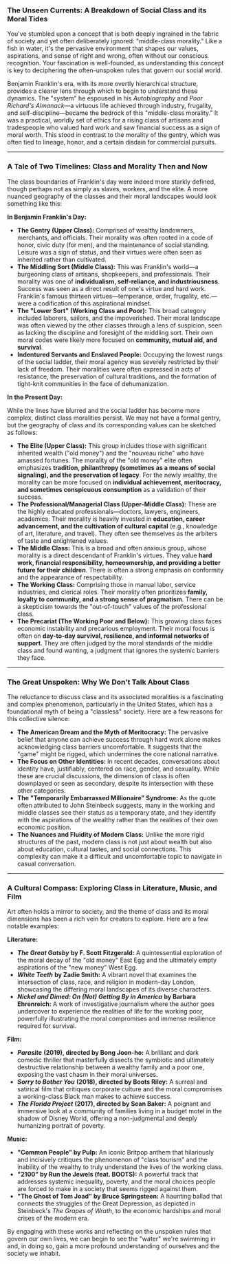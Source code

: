 ### The Unseen Currents: A Breakdown of Social Class and its Moral Tides

You've stumbled upon a concept that is both deeply ingrained in the fabric of society and yet often deliberately ignored: "middle-class morality." Like a fish in water, it's the pervasive environment that shapes our values, aspirations, and sense of right and wrong, often without our conscious recognition. Your fascination is well-founded, as understanding this concept is key to deciphering the often-unspoken rules that govern our social world.

Benjamin Franklin's era, with its more overtly hierarchical structure, provides a clearer lens through which to begin to understand these dynamics. The "system" he espoused in his *Autobiography* and *Poor Richard's Almanack*—a virtuous life achieved through industry, frugality, and self-discipline—became the bedrock of this "middle-class morality." It was a practical, worldly set of ethics for a rising class of artisans and tradespeople who valued hard work and saw financial success as a sign of moral worth. This stood in contrast to the morality of the gentry, which was often tied to lineage, honor, and a certain disdain for commercial pursuits.

---

### A Tale of Two Timelines: Class and Morality Then and Now

The class boundaries of Franklin's day were indeed more starkly defined, though perhaps not as simply as slaves, workers, and the elite. A more nuanced geography of the classes and their moral landscapes would look something like this:

**In Benjamin Franklin's Day:**

* **The Gentry (Upper Class):** Comprised of wealthy landowners, merchants, and officials. Their morality was often rooted in a code of honor, civic duty (for men), and the maintenance of social standing. Leisure was a sign of status, and their virtues were often seen as inherited rather than cultivated.
* **The Middling Sort (Middle Class):** This was Franklin's world—a burgeoning class of artisans, shopkeepers, and professionals. Their morality was one of **individualism, self-reliance, and industriousness**. Success was seen as a direct result of one's virtue and hard work. Franklin's famous thirteen virtues—temperance, order, frugality, etc.—were a codification of this aspirational mindset.
* **The "Lower Sort" (Working Class and Poor):** This broad category included laborers, sailors, and the impoverished. Their moral landscape was often viewed by the other classes through a lens of suspicion, seen as lacking the discipline and foresight of the middling sort. Their own moral codes were likely more focused on **community, mutual aid, and survival**.
* **Indentured Servants and Enslaved People:** Occupying the lowest rungs of the social ladder, their moral agency was severely restricted by their lack of freedom. Their moralities were often expressed in acts of resistance, the preservation of cultural traditions, and the formation of tight-knit communities in the face of dehumanization.

**In the Present Day:**

While the lines have blurred and the social ladder has become more complex, distinct class moralities persist. We may not have a formal gentry, but the geography of class and its corresponding values can be sketched as follows:

* **The Elite (Upper Class):** This group includes those with significant inherited wealth ("old money") and the "nouveau riche" who have amassed fortunes. The morality of the "old money" elite often emphasizes **tradition, philanthropy (sometimes as a means of social signaling), and the preservation of legacy**. For the newly wealthy, the morality can be more focused on **individual achievement, meritocracy, and sometimes conspicuous consumption** as a validation of their success.
* **The Professional/Managerial Class (Upper-Middle Class):** These are the highly educated professionals—doctors, lawyers, engineers, academics. Their morality is heavily invested in **education, career advancement, and the cultivation of cultural capital** (e.g., knowledge of art, literature, and travel). They often see themselves as the arbiters of taste and enlightened values.
* **The Middle Class:** This is a broad and often anxious group, whose morality is a direct descendant of Franklin's virtues. They value **hard work, financial responsibility, homeownership, and providing a better future for their children**. There is often a strong emphasis on conformity and the appearance of respectability.
* **The Working Class:** Comprising those in manual labor, service industries, and clerical roles. Their morality often prioritizes **family, loyalty to community, and a strong sense of pragmatism**. There can be a skepticism towards the "out-of-touch" values of the professional class.
* **The Precariat (The Working Poor and Below):** This growing class faces economic instability and precarious employment. Their moral focus is often on **day-to-day survival, resilience, and informal networks of support**. They are often judged by the moral standards of the middle class and found wanting, a judgment that ignores the systemic barriers they face.

---

### The Great Unspoken: Why We Don't Talk About Class

The reluctance to discuss class and its associated moralities is a fascinating and complex phenomenon, particularly in the United States, which has a foundational myth of being a "classless" society. Here are a few reasons for this collective silence:

* **The American Dream and the Myth of Meritocracy:** The pervasive belief that anyone can achieve success through hard work alone makes acknowledging class barriers uncomfortable. It suggests that the "game" might be rigged, which undermines the core national narrative.
* **The Focus on Other Identities:** In recent decades, conversations about identity have, justifiably, centered on race, gender, and sexuality. While these are crucial discussions, the dimension of class is often downplayed or seen as secondary, despite its intersection with these other categories.
* **The "Temporarily Embarrassed Millionaire" Syndrome:** As the quote often attributed to John Steinbeck suggests, many in the working and middle classes see their status as a temporary state, and they identify with the aspirations of the wealthy rather than the realities of their own economic position.
* **The Nuances and Fluidity of Modern Class:** Unlike the more rigid structures of the past, modern class is not just about wealth but also about education, cultural tastes, and social connections. This complexity can make it a difficult and uncomfortable topic to navigate in casual conversation.

---

### A Cultural Compass: Exploring Class in Literature, Music, and Film

Art often holds a mirror to society, and the theme of class and its moral dimensions has been a rich vein for creators to explore. Here are a few notable examples:

**Literature:**

* ***The Great Gatsby*** **by F. Scott Fitzgerald:** A quintessential exploration of the moral decay of the "old money" East Egg and the ultimately empty aspirations of the "new money" West Egg.
* ***White Teeth*** **by Zadie Smith:** A vibrant novel that examines the intersection of class, race, and religion in modern-day London, showcasing the differing moral landscapes of its diverse characters.
* ***Nickel and Dimed: On (Not) Getting By in America*** **by Barbara Ehrenreich:** A work of investigative journalism where the author goes undercover to experience the realities of life for the working poor, powerfully illustrating the moral compromises and immense resilience required for survival.

**Film:**

* ***Parasite*** **(2019), directed by Bong Joon-ho:** A brilliant and dark comedic thriller that masterfully dissects the symbiotic and ultimately destructive relationship between a wealthy family and a poor one, exposing the vast chasm in their moral universes.
* ***Sorry to Bother You*** **(2018), directed by Boots Riley:** A surreal and satirical film that critiques corporate culture and the moral compromises a working-class Black man makes to achieve success.
* ***The Florida Project*** **(2017), directed by Sean Baker:** A poignant and immersive look at a community of families living in a budget motel in the shadow of Disney World, offering a non-judgmental and deeply humanizing portrait of poverty.

**Music:**

* **"Common People" by Pulp:** An iconic Britpop anthem that hilariously and incisively critiques the phenomenon of "class tourism" and the inability of the wealthy to truly understand the lives of the working class.
* **"2100" by Run the Jewels (feat. BOOTS):** A powerful track that addresses systemic inequality, poverty, and the moral choices people are forced to make in a society that seems rigged against them.
* **"The Ghost of Tom Joad" by Bruce Springsteen:** A haunting ballad that connects the struggles of the Great Depression, as depicted in Steinbeck's *The Grapes of Wrath*, to the economic hardships and moral crises of the modern era.

By engaging with these works and reflecting on the unspoken rules that govern our own lives, we can begin to see the "water" we're swimming in and, in doing so, gain a more profound understanding of ourselves and the society we inhabit.